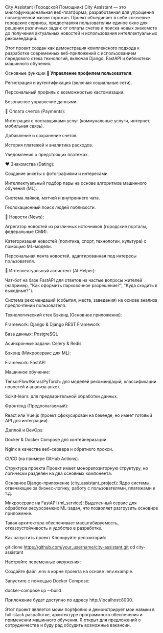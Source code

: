 City Assistant (Городской Помощник)
City Assistant — это многофункциональная веб-платформа, разработанная для упрощения повседневной жизни горожан. Проект объединяет в себе ключевые городские сервисы, предоставляя пользователям единое окно для решения различных задач: от оплаты счетов и поиска новых знакомств до получения актуальных новостей и использования интеллектуальных рекомендаций.

Этот проект создан как демонстрация комплексного подхода к разработке современных веб-приложений с использованием передового стека технологий, включая Django, FastAPI и библиотеки машинного обучения.

Основные функции
**👤 Управление профилем пользователя:**

Регистрация и аутентификация (включая социальные сети).

Персональный профиль с возможностью кастомизации.

Безопасное управление данными.

💸 Оплата счетов (Payments):

Интеграция с поставщиками услуг (коммунальные услуги, интернет, мобильная связь).

Добавление и сохранение счетов.

История платежей и аналитика расходов.

Уведомления о предстоящих платежах.

❤️ Знакомства (Dating):

Создание анкеты с фотографиями и интересами.

Интеллектуальный подбор пары на основе алгоритмов машинного обучения (ML).

Система лайков, мэтчей и внутреннего чата.

Геолокационный поиск людей поблизости.

📰 Новости (News):

Агрегатор новостей из различных источников (городские порталы, федеральные СМИ).

Категоризация новостей (политика, спорт, технологии, культура) с помощью ML-модели.

Персональная лента новостей, адаптированная под интересы пользователя.

🤖 Интеллектуальный ассистент (AI Helper):

Чат-бот на базе FastAPI для ответов на частые вопросы жителей (например, "Как оформить парковочное разрешение?", "Куда сходить в выходные?").

Система рекомендаций (события, места, заведения) на основе анализа предпочтений пользователя.

Технологический стек
Бэкенд (Основное приложение):

Framework: Django & Django REST Framework

База данных: PostgreSQL

Асинхронные задачи: Celery & Redis

Бэкенд (Микросервис для ML):

Framework: FastAPI

Машинное обучение:

TensorFlow/Keras/PyTorch: для моделей рекомендаций, классификации новостей и анализа анкет.

Scikit-learn: для предварительной обработки данных.

Фронтенд (Предполагаемый):

React или Vue.js (проект сфокусирован на бэкенде, но имеет готовый API для интеграции).

Деплой и DevOps:

Docker & Docker Compose для контейнеризации.

Nginx в качестве веб-сервера и обратного прокси.

CI/CD (на примере GitHub Actions).

Структура проекта
Проект имеет монорепозиторную структуру, но логически разделен на два основных компонента:

Основное Django-приложение (city_assistant_project): Ядро системы, отвечающее за бизнес-логику, работу с пользователями, платежами и т.д.

Микросервис на FastAPI (ml_service): Выделенный сервис для обработки ресурсоемких ML-задач, что позволяет разгрузить основное приложение.

Такая архитектура обеспечивает масштабируемость, отказоустойчивость и удобство в разработке.

Как запустить проект
Клонируйте репозиторий:

git clone https://github.com/your_username/city-assistant.git
cd city-assistant

Настройте переменные окружения:

Создайте файл .env в корне проекта на основе .env.example.

Запустите с помощью Docker Compose:

docker-compose up --build

Приложение будет доступно по адресу http://localhost:8000.

Этот проект является моим портфолио и демонстрирует мои навыки в full-stack разработке, архитектуре программного обеспечения и применении машинного обучения. Я открыт для предложений о сотрудничестве и буду рад обсудить возможные вакансии.
